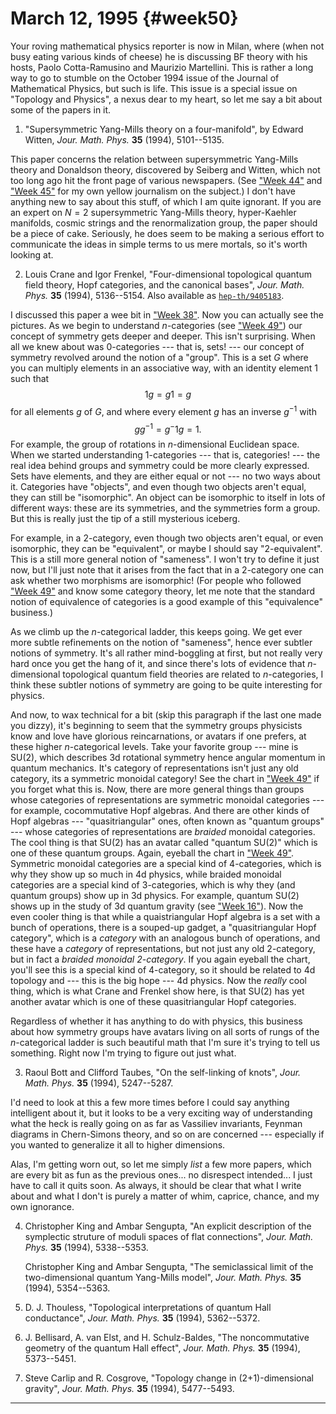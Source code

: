 # March 12, 1995 {#week50}

Your roving mathematical physics reporter is now in Milan, where (when
not busy eating various kinds of cheese) he is discussing BF theory with
his hosts, Paolo Cotta-Ramusino and Maurizio Martellini. This is rather
a long way to go to stumble on the October 1994 issue of the Journal of
Mathematical Physics, but such is life. This issue is a special issue on
"Topology and Physics", a nexus dear to my heart, so let me say a bit
about some of the papers in it.

1) "Supersymmetric Yang-Mills theory on a four-manifold", by Edward Witten, _Jour. Math. Phys._ **35** (1994), 5101--5135.

This paper concerns the relation between supersymmetric Yang-Mills
theory and Donaldson theory, discovered by Seiberg and Witten, which not
too long ago hit the front page of various newspapers. (See
["Week 44"](#week44) and ["Week 45"](#week45) for my own
yellow journalism on the subject.) I don't have anything new to say
about this stuff, of which I am quite ignorant. If you are an expert on
$N = 2$ supersymmetric Yang-Mills theory, hyper-Kaehler manifolds, cosmic
strings and the renormalization group, the paper should be a piece of
cake. Seriously, he does seem to be making a serious effort to
communicate the ideas in simple terms to us mere mortals, so it's worth
looking at.

2) Louis Crane and Igor Frenkel, "Four-dimensional topological quantum field theory, Hopf categories, and the canonical bases", _Jour. Math. Phys._ **35** (1994), 5136--5154. Also available as [`hep-th/9405183`](https://arxiv.org/abs/hep-th/9405183).

I discussed this paper a wee bit in ["Week 38"](#week38). Now you
can actually see the pictures. As we begin to understand $n$-categories
(see ["Week 49"](#week49)) our concept of symmetry gets deeper and
deeper. This isn't surprising. When all we knew about was 0-categories
--- that is, sets! --- our concept of symmetry revolved around the notion of
a "group". This is a set $G$ where you can multiply elements in an
associative way, with an identity element 1 such that
$$1g = g1 = g$$
for all elements $g$ of $G$, and where every element $g$ has an inverse $g^{-1}$
with
$$gg^{-1} = g{^-1}g = 1.$$
For example, the group of rotations in $n$-dimensional Euclidean space.
When we started understanding $1$-categories --- that is, categories! --- the
real idea behind groups and symmetry could be more clearly expressed.
Sets have elements, and they are either equal or not --- no two ways about
it. Categories have "objects", and even though two objects aren't
equal, they can still be "isomorphic". An object can be isomorphic to
itself in lots of different ways: these are its symmetries, and the
symmetries form a group. But this is really just the tip of a still
mysterious iceberg.

For example, in a $2$-category, even though two objects aren't equal, or
even isomorphic, they can be "equivalent", or maybe I should say
"2-equivalent". This is a still more general notion of "sameness". I
won't try to define it just now, but I'll just note that it arises
from the fact that in a $2$-category one can ask whether two morphisms are
isomorphic! (For people who followed ["Week 49"](#week49) and know
some category theory, let me note that the standard notion of
equivalence of categories is a good example of this "equivalence"
business.)

As we climb up the $n$-categorical ladder, this keeps going. We get ever
more subtle refinements on the notion of "sameness", hence ever
subtler notions of symmetry. It's all rather mind-boggling at first,
but not really very hard once you get the hang of it, and since there's
lots of evidence that $n$-dimensional topological quantum field theories
are related to $n$-categories, I think these subtler notions of symmetry
are going to be quite interesting for physics.

And now, to wax technical for a bit (skip this paragraph if the last one
made you dizzy), it's beginning to seem that the symmetry groups
physicists know and love have glorious reincarnations, or avatars if one
prefers, at these higher $n$-categorical levels. Take your favorite group
--- mine is $\mathrm{SU}(2)$, which describes 3d rotational symmetry hence angular
momentum in quantum mechanics. It's category of representations isn't
just any old category, its a symmetric monoidal category! See the chart
in ["Week 49"](#week49) if you forget what this is. Now, there are
more general things than groups whose categories of representations are
symmetric monoidal categories --- for example, cocommutative Hopf
algebras. And there are other kinds of Hopf algebras ---
 "quasitriangular" ones, often known as "quantum groups" --- whose
categories of representations are *braided* monoidal categories. The
cool thing is that $\mathrm{SU}(2)$ has an avatar called "quantum $\mathrm{SU}(2)$" which is
one of these quantum groups. Again, eyeball the chart in
["Week 49"](#week49). Symmetric monoidal categories are a special
kind of $4$-categories, which is why they show up so much in 4d physics,
while braided monoidal categories are a special kind of $3$-categories,
which is why they (and quantum groups) show up in 3d physics. For
example, quantum $\mathrm{SU}(2)$ shows up in the study of 3d quantum gravity (see
["Week 16"](#week16)). Now the even cooler thing is that while a
quaistriangular Hopf algebra is a set with a bunch of operations, there
is a souped-up gadget, a "quasitriangular Hopf category", which is a
*category* with an analogous bunch of operations, and these have a
*category* of representations, but not just any old $2$-category, but in
fact a *braided monoidal $2$-category*. If you again eyeball the chart,
you'll see this is a special kind of $4$-category, so it should be
related to 4d topology and --- this is the big hope --- 4d physics. Now the
*really* cool thing, which is what Crane and Frenkel show here, is that
$\mathrm{SU}(2)$ has yet another avatar which is one of these quasitriangular Hopf
categories.

Regardless of whether it has anything to do with physics, this business
about how symmetry groups have avatars living on all sorts of rungs of
the $n$-categorical ladder is such beautiful math that I'm sure it's
trying to tell us something. Right now I'm trying to figure out just
what.

3) Raoul Bott and Clifford Taubes, "On the self-linking of knots", _Jour. Math. Phys._ **35** (1994), 5247--5287.

I'd need to look at this a few more times before I could say anything
intelligent about it, but it looks to be a very exciting way of
understanding what the heck is really going on as far as Vassiliev
invariants, Feynman diagrams in Chern-Simons theory, and so on are
concerned --- especially if you wanted to generalize it all to higher
dimensions.

Alas, I'm getting worn out, so let me simply *list* a few more papers,
which are every bit as fun as the previous ones... no disrespect
intended... I just have to call it quits soon. As always, it should be
clear that what I write about and what I don't is purely a matter of
whim, caprice, chance, and my own ignorance.

4) Christopher King and Ambar Sengupta, "An explicit description of the symplectic struture of moduli spaces of flat connections", _Jour. Math. Phys._ **35** (1994), 5338--5353.

    Christopher King and Ambar Sengupta, "The semiclassical limit of the two-dimensional quantum Yang-Mills model", _Jour. Math. Phys._ **35** (1994), 5354--5363.

5) D. J. Thouless, "Topological interpretations of quantum Hall conductance", _Jour. Math. Phys._ **35** (1994), 5362--5372.

6) J. Bellisard, A. van Elst, and H. Schulz-Baldes, "The noncommutative geometry of the quantum Hall effect", _Jour. Math. Phys._ **35** (1994), 5373--5451.

7) Steve Carlip and R. Cosgrove, "Topology change in (2+1)-dimensional gravity", _Jour. Math. Phys._ **35** (1994), 5477--5493.

------------------------------------------------------------------------
